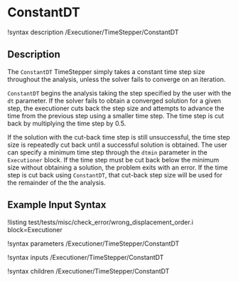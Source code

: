 # ConstantDT
!syntax description /Executioner/TimeStepper/ConstantDT

## Description
The `ConstantDT` TimeStepper simply takes a constant time step size
throughout the analysis, unless the solver fails to converge on an iteration.

`ConstantDT` begins the analysis taking the step specified by the user with the
`dt` parameter. If the solver fails to obtain a converged solution for a given
step, the executioner cuts back the step size and attempts to advance the time
from the previous step using a smaller time step. The time step is cut back by
multiplying the time step by 0.5.

If the solution with the cut-back time step is still unsuccessful, the time
step size is repeatedly cut back until a successful solution is obtained. The
user can specify a minimum time step through the `dtmin` parameter in the
`Executioner` block. If the time step must be cut back below the minimum size
without obtaining a solution, the problem exits with an error. If the time step
is cut back using `ConstantDT`, that cut-back step size will be used for the
remainder of the the analysis.

## Example Input Syntax

!listing test/tests/misc/check_error/wrong_displacement_order.i block=Executioner

!syntax parameters /Executioner/TimeStepper/ConstantDT

!syntax inputs /Executioner/TimeStepper/ConstantDT

!syntax children /Executioner/TimeStepper/ConstantDT
